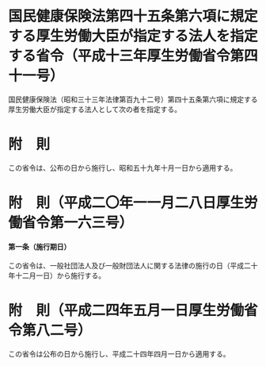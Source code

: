 # 国民健康保険法第四十五条第六項に規定する厚生労働大臣が指定する法人を指定する省令（平成十三年厚生労働省令第四十一号）
国民健康保険法（昭和三十三年法律第百九十二号）第四十五条第六項に規定する厚生労働大臣が指定する法人として次の者を指定する。
# 附　則
この省令は、公布の日から施行し、昭和五十九年十月一日から適用する。
# 附　則（平成二〇年一一月二八日厚生労働省令第一六三号）
#### 第一条（施行期日）
この省令は、一般社団法人及び一般財団法人に関する法律の施行の日（平成二十年十二月一日）から施行する。
# 附　則（平成二四年五月一日厚生労働省令第八二号）
この省令は公布の日から施行し、平成二十四年四月一日から適用する。
